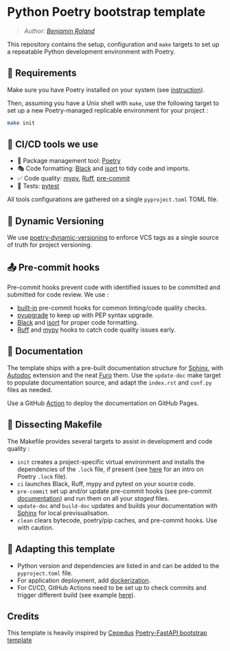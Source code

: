 # Python Poetry bootstrap template
> *Author: [Benjamin Roland](https://www.github.com/parici75)*


This repository contains the setup, configuration and `make` targets to set up a repeatable Python development environment with Poetry.

## 🚦 Requirements
Make sure you have Poetry installed on your system (see [instruction](https://python-poetry.org/docs/#installing-with-the-official-installer)).

Then, assuming you have a Unix shell with `make`, use the following target to set up a new Poetry-managed replicable environment for your project :
```bash
make init
```

## 👷 CI/CD tools we use
- 🚀 Package management tool: [Poetry](https://python-poetry.org/docs/)
- 🎭 Code formatting: [Black](https://black.readthedocs.io/en/stable/index.html) and [isort](https://pycqa.github.io/isort/index.html) to tidy code and imports.
- ✅ Code quality: [mypy](https://mypy.readthedocs.io/en/stable/), [Ruff](https://beta.ruff.rs/docs/), [pre-commit](https://pre-commit.com/)
- 🧪 Tests: [pytest](https://docs.pytest.org/en/latest/)

All tools configurations are gathered on a single `pyproject.toml` TOML file.


## 🔖 Dynamic Versioning
We use [poetry-dynamic-versioning](https://github.com/mtkennerly/poetry-dynamic-versioning) to enforce VCS tags as a single source of truth for project versioning.


## 📤 Pre-commit hooks
Pre-commit hooks prevent code with identified issues to be committed and submitted for code review.
We use :
- [built-in](https://pre-commit.com/hooks.html) pre-commit hooks for common linting/code quality checks.
- [pyupgrade](https://github.com/asottile/pyupgrade) to keep up with PEP syntax upgrade.
- [Black](https://black.readthedocs.io/en/stable/index.html) and [isort](https://pycqa.github.io/isort/index.html) for proper code formatting.
- [Ruff](https://beta.ruff.rs/docs/) and [mypy](https://mypy.readthedocs.io/en/stable/) hooks to catch code quality issues early.


## 📝 Documentation
The template ships with a pre-built documentation structure for [Sphinx](https://www.sphinx-doc.org/en/master/), with [Autodoc](https://www.sphinx-doc.org/en/master/usage/extensions/autodoc.html) extension and the neat [Furo](https://github.com/pradyunsg/furo) them. Use the `update-doc` make target to populate documentation source, and adapt the `index.rst` and `conf.py` files as needed.

Use a GitHub [Action](https://github.com/peaceiris/actions-gh-pages) to deploy the documentation on GitHub Pages.


## 🔩 Dissecting Makefile
The Makefile provides several targets to assist in development and code quality :
- `init` creates a project-specific virtual environment and installs the dependencies of the `.lock` file, if present (see [here](https://python-poetry.org/docs/basic-usage/#installing-dependencies) for an intro on Poetry `.lock` file).
- `ci` launches Black, Ruff, mypy and pytest on your source code.
- `pre-commit` set up and/or update pre-commit hooks (see pre-commit [documentation](https://pre-commit.com/)) and run them on all your *staged* files.
- `update-doc` and `build-doc` updates and builds your documentation with [Sphinx](https://www.sphinx-doc.org/en/master/) for local previsualisation.
- `clean` clears bytecode, poetry/pip caches, and pre-commit hooks. Use with caution.


## 🚛 Adapting this template
- Python version and dependencies are listed in and can be added to the `pyproject.toml` file.
- For application deployment, add [dockerization](https://github.com/orgs/python-poetry/discussions/1879#).
- For CI/CD, GitHub Actions need to be set up to check commits and trigger different build (see example [here](https://github.com/Parici75/statsplotly/tree/main/.github/workflows)).


## Credits
This template is heavily inspired by [Cepedus](https://www.github.com/cepedus) [Poetry-FastAPI bootstrap template](https://github.com/cepedus/python-app-bootstrap)
